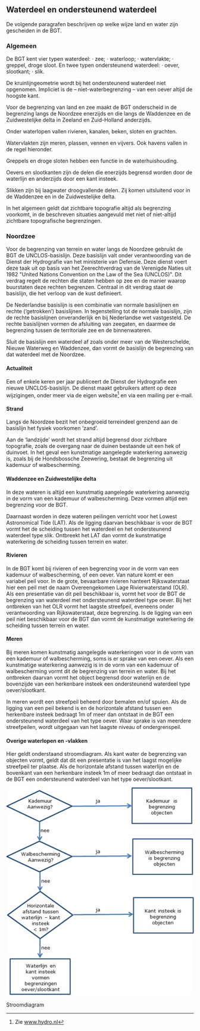 Waterdeel en ondersteunend waterdeel
------------------------------------

De volgende paragrafen beschrijven op welke wijze land en water zijn gescheiden
in de BGT.

### Algemeen

De BGT kent vier typen waterdeel: · zee; · waterloop; · watervlakte; · greppel,
droge sloot. En twee typen ondersteunend waterdeel: · oever, slootkant; · slik.

De kruinlijngeometrie wordt bij het ondersteunend waterdeel niet opgenomen.
Impliciet is de – niet-waterbegrenzing – van een oever altijd de hoogste kant.

Voor de begrenzing van land en zee maakt de BGT onderscheid in de begrenzing
langs de Noordzee enerzijds en die langs de Waddenzee en de Zuidwestelijke delta
in Zeeland en Zuid-Holland anderzijds.

Onder waterlopen vallen rivieren, kanalen, beken, sloten en grachten.

Watervlakten zijn meren, plassen, vennen en vijvers. Ook havens vallen in de
regel hieronder.

Greppels en droge sloten hebben een functie in de waterhuishouding.

Oevers en slootkanten zijn de delen die enerzijds begrensd worden door de
waterlijn en anderzijds door een kant insteek.

Slikken zijn bij laagwater droogvallende delen. Zij komen uitsluitend voor in de
Waddenzee en in de Zuidwestelijke delta.

In het algemeen geldt dat zichtbare topografie altijd als begrenzing voorkomt,
in de beschreven situaties aangevuld met niet of niet-altijd zichtbare
topografische begrenzingen.

### Noordzee

Voor de begrenzing van terrein en water langs de Noordzee gebruikt de BGT de
UNCLOS-basislijn. Deze basislijn valt onder verantwoording van de Dienst der
Hydrografie van het ministerie van Defensie. Deze dienst voert deze taak uit op
basis van het Zeerechtverdrag van de Verenigde Naties uit 1982 "United Nations
Convention on the Law of the Sea (UNCLOS)". Dit verdrag regelt de rechten die
staten hebben op zee en de manier waarop buurstaten deze rechten begrenzen.
Centraal in dit verdrag staat de basislijn, die het verloop van de kust
definieert.

De Nederlandse basislijn is een combinatie van normale basislijnen en rechte
(‘getrokken’) basislijnen. In tegenstelling tot de normale basislijn, zijn de
rechte basislijnen onveranderlijk en bij Nederlandse wet vastgesteld. De rechte
basislijnen vormen de af­sluiting van zeegaten, en daarmee de begrenzing tussen
de territoriale zee en de binnenwateren.

Sluit de basislijn een waterdeel af zoals onder meer van de Westerschelde,
Nieuwe Waterweg en Waddenzee, dan vormt de basislijn de begrenzing van dat
waterdeel met de Noordzee.

#### Actualiteit

Een of enkele keren per jaar publiceert de Dienst der Hydrografie een nieuwe
UNCLOS-basislijn. De dienst maakt gebruikers attent op deze wijzigingen, onder
meer via de eigen website[^1] en via een mailing per e-mail.

[^1]: Zie www.hydro.nl

#### Strand

Langs de Noordzee bezit het onbegroeid terreindeel grenzend aan de basislijn het
fysiek voorkomen ‘zand’.

Aan de ‘landzijde’ wordt het strand altijd begrensd door zichtbare topografie,
zoals de overgang naar de duinen bestaande uit een hek of duinvoet. In het geval
een kunstmatige aangelegde waterkering aanwezig is, zoals bij de Hondsbossche
Zeewering, bestaat de begrenzing uit kademuur of walbescherming.

#### Waddenzee en Zuidwestelijke delta

In deze wateren is altijd een kunstmatig aangelegde waterkering aanwezig in de
vorm van een kademuur of walbescherming. Deze vormen altijd een begrenzing voor
de BGT.

Daarnaast worden in deze wateren peilingen verricht voor het Lowest Astronomical
Tide (LAT). Als de ligging daarvan beschikbaar is voor de BGT vormt het de
scheiding tussen het waterdeel en het ondersteunend waterdeel type slik.
Ontbreekt het LAT dan vormt de kunstmatige waterkering de scheiding tussen
terrein en water.

#### Rivieren

In de BGT komt bij rivieren of een begrenzing voor in de vorm van een kademuur
of walbescherming, of een oever. Van nature komt er een variabel peil voor. In
de grote, bevaarbare rivieren hanteert Rijkswaterstaat hier een peil met de naam
Overeengekomen Lage Rivierwaterstand (OLR). Als een presentatie van dit peil
beschikbaar is, vormt het voor de BGT de begrenzing van waterdeel met
ondersteunend waterdeel type oever. Bij het ontbreken van het OLR vormt het
laagste streefpeil, eveneens onder verantwoording van Rijkswaterstaat, deze
begrenzing. Is de ligging van een peil niet beschikbaar voor de BGT dan vormt de
kunstmatige waterkering de scheiding tussen terrein en water.

#### Meren

Bij meren komen kunstmatig aangelegde waterkeringen voor in de vorm van een
kademuur of walbescherming, soms is er sprake van een oever. Als een kunstmatige
waterkering aanwezig is in de vorm van een kademuur of walbescherming vormt dit
de begrenzing van terrein en water. Bij het ontbreken daarvan vormt het object
begrensd door waterlijn en de bovenzijde van een herkenbare insteek een
ondersteunend waterdeel type oever/slootkant.

In meren wordt een streefpeil beheerd door bemalen en/of spuien. Als de ligging
van een peil bekend is en de horizontale afstand tussen een herkenbare insteek
bedraagt 1m of meer dan ontstaat in de BGT een ondersteunend waterdeel van het
type oever. Waar sprake is van meerdere streefpeilen, wordt uitgegaan van het
laagste niveau of ondergrenspeil.

#### Overige waterlopen en -vlakken

Hier geldt onderstaand stroomdiagram. Als kant water de begrenzing van objecten
vormt, geldt dat dit een presentatie is van het laagst mogelijke streefpeil ter
plaatse. Als de horizontale afstand tussen waterlijn en de bovenkant van een
herkenbare insteek 1m of meer bedraagt dan ontstaat in de BGT een ondersteunend
waterdeel van het type oever/slootkant.

![](media/90e8671da8cb5b1bb54087d56fa4a146.jpg)

Stroomdiagram
